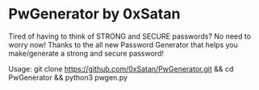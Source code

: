 # PwGenerator by 0xSatan  


Tired of having to think of STRONG and SECURE passwords? No need to worry now! Thanks to the all new Password Generator that helps you make/generate a strong and secure password!


Usage: git clone https://github.com/0xSatan/PwGenerator.git && cd PwGenerator && python3 pwgen.py
